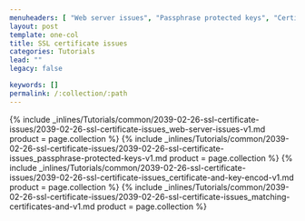 ```yaml
---
menuheaders: [ "Web server issues", "Passphrase protected keys", "Certificate and key encoding", "Matching certificates and keys" ]
layout: post
template: one-col
title: SSL certificate issues
categories: Tutorials
lead: ""
legacy: false

keywords: []
permalink: /:collection/:path
---
```






<a href="#web-server-issues"></a>{% include _inlines/Tutorials/common/2039-02-26-ssl-certificate-issues/2039-02-26-ssl-certificate-issues_web-server-issues-v1.md  product = page.collection %}
<a href="#passphrase-protected-keys"></a>{% include _inlines/Tutorials/common/2039-02-26-ssl-certificate-issues/2039-02-26-ssl-certificate-issues_passphrase-protected-keys-v1.md  product = page.collection %}
<a href="#certificate-and-key-encoding"></a>{% include _inlines/Tutorials/common/2039-02-26-ssl-certificate-issues/2039-02-26-ssl-certificate-issues_certificate-and-key-encod-v1.md  product = page.collection %}
<a href="#matching-certificates-and-keys"></a>{% include _inlines/Tutorials/common/2039-02-26-ssl-certificate-issues/2039-02-26-ssl-certificate-issues_matching-certificates-and-v1.md  product = page.collection %}